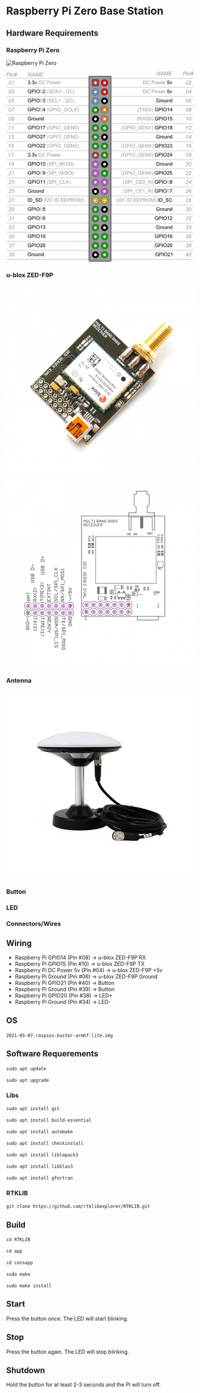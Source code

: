 # Raspberry Pi Zero Base Station

## Hardware Requirements

### Raspberry Pi Zero

![Raspberry Pi Zero](https://raw.githubusercontent.com/Nanich87/raspberry-pi-zero-base-station/main/raspberry-pi-zero.avif "Raspberry Pi Zero")

![Raspberry Pi Zero Pinout](https://raw.githubusercontent.com/Nanich87/raspberry-pi-zero-base-station/main/rpi-gpio.png "Raspberry Pi Zero Pinout")

### u-blox ZED-F9P

![ZED-F9P RTK InCase PIN GNSS receiver board with SMA and USB](https://raw.githubusercontent.com/Nanich87/raspberry-pi-zero-base-station/main/ublox-zed-f9p-rtk-gnss-receiver-board-with-sma-base-or-rover.jpg "ZED-F9P RTK InCase PIN GNSS receiver board with SMA and USB")

![ZED-F9P RTK InCase PIN GNSS receiver board with SMA and USB Pinout](https://raw.githubusercontent.com/Nanich87/raspberry-pi-zero-base-station/main/ublox-zed-f9p-rtk-gnss-receiver-board-with-sma-base-or-rover-pinout.jpg "ZED-F9P RTK InCase PIN GNSS receiver board with SMA and USB Pinout")

### Antenna

![L1 L2 GPS, G1 G2 GLONASS B1 B2 B3 BDS Galileo E1 E5b 40dB Antenna FOR RTK Base station. Full set with cable and stand](https://raw.githubusercontent.com/Nanich87/raspberry-pi-zero-base-station/main/antenna.jpg "L1 L2 GPS, G1 G2 GLONASS B1 B2 B3 BDS Galileo E1 E5b 40dB Antenna FOR RTK Base station. Full set with cable and stand")

### Button

### LED

### Connectors/Wires

## Wiring

- Raspberry Pi GPIO14 (Pin #08) -> u-blox ZED-F9P RX
- Raspberry Pi GPIO15 (Pin #10) -> u-blox ZED-F9P TX
- Raspberry Pi DC Power 5v (Pin #04) -> u-blox ZED-F9P +5v
- Raspberry Pi Ground (Pin #06) -> u-blox ZED-F9P Ground
- Raspberry Pi GPIO21 (Pin #40) -> Button
- Raspberry Pi Ground (Pin #39) -> Button
- Raspberry Pi GPIO20 (Pin #38) -> LED+
- Raspberry Pi Ground (Pin #34) -> LED-

## OS

`2021-05-07-raspios-buster-armhf-lite.img`

## Software Requerements

`sudo apt update`

`sudo apt upgrade`

### Libs

`sudo apt install git`

`sudo apt install build-essential`

`sudo apt install automake`

`sudo apt install checkinstall`

`sudo apt install liblapack3`

`sudo apt install libblas3`

`sudo apt install gfortran`

### RTKLIB

`git clone https://github.com/rtklibexplorer/RTKLIB.git`

## Build

`cd RTKLIB`

`cd app`

`cd consapp`

`sudo make`

`sudo make install`

## Start

Press the button once. The LED will start blinking.

## Stop

Press the button again. The LED will stop blinking.

## Shutdown

Hold the button for at least 2-3 seconds and the Pi will turn off.